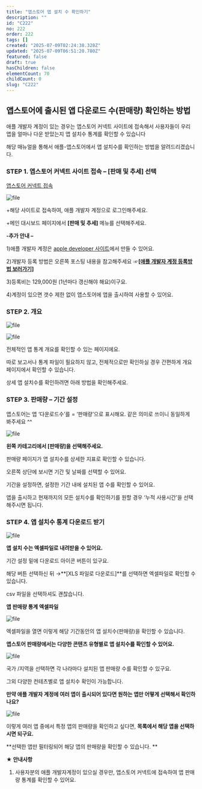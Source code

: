 ```yaml
---
title: "앱스토어 앱 설치 수 확인하기"
description: ""
id: "C222"
no: 222
order: 222
tags: []
created: "2025-07-09T02:24:38.328Z"
updated: "2025-07-09T06:51:20.780Z"
featured: false
draft: true
hasChildren: false
elementCount: 70
childCount: 0
slug: "C222"
---
```


## 앱스토어에 출시된 앱 다운로드 수(판매량) 확인하는 방법



애플 개발자 계정이 있는 경우는 앱스토어 커넥트 사이트에 접속해서 사용자들이 우리 앱을 얼마나 다운 받았는지 앱 설치수 통계를 확인할 수 있습니다

해당 매뉴얼을 통해서 애플-앱스토어에서 앱 설치수를 확인하는 방법을 알려드리겠습니다.



### STEP 1. 앱스토어 커넥트 사이트 접속 – [판매 및 추세] 선택



[앱스토어 커넥트 접속 ](https://appstoreconnect.apple.com)

![file](/images/7c45493316ac2adaaf4e814517c18b4d.jpg)

+해당 사이트로 접속하여, 애플 개발자 계정으로 로그인해주세요.

+메인 대시보드 페이지에서 **[판매 및 추세]** 메뉴를 선택해주세요.



**-추가 안내 –**

1)애플 개발자 계정은 [ apple developer 사이트](https://developer.apple.com/)에서 만들 수 있어요. 

2)개발자 등록 방법은 오른쪽 포스팅 내용을 참고해주세요   ☞[**[애플 개발자 계정 등록방법 보러가기]**](https://box.eureka.codes/C037)

3)등록비는 129,000원 (1년마다 갱신해야 해요)이구요.

4)계정이 있으면 갯수 제한 없이 앱스토어에 앱을 출시하여 사용할 수 있어요.



### STEP 2. 개요



![file](/images/33601f753e2eb0ffbb1b0eb2a02c5943.jpg)

![file](/images/fc2328586d9427b46324aa476c5f8ddf.jpg)

전체적인 앱 통계 개요를 확인할 수 있는 페이지에요.

따로 보고서나 통계 파일이 필요하지 않고, 전체적으로만 확인하실 경우 간편하게 개요 페이지에서 확인할 수 있습니다. 

상세 앱 설치수를 확인하려면 아래 방법을 확인해주세요. 



### STEP 3. 판매량 – 기간 설정



앱스토어는 앱 ‘다운로드수’를 = ‘판매량’으로 표시해요. 같은 의미로 쓰이니 동일하게 봐주세요 ^^ 

![file](/images/98e6b948a09804e88ccafe548791154c.jpg)

**왼쪽 카테고리에서 [판매량]을 선택해주세요.**

판매량 페이지가 앱 설치수를 상세한 지표로 확인할 수 있습니다. 

오른쪽 상단에 보시면 기간 및 날짜를 선택할 수 있어요. 

기간을 설정하면, 설정한 기간 내에 설치된 앱 수를 확인할 수 있어요.

앱을 출시하고 현재까지의 모든 설치수를 확인하기를 원할 경우 ‘누적 사용시간’을 선택해주시면 됩니다.



### STEP 4. 앱 설치수 통계 다운로드 받기



![file](/images/5bff2e79de7f76eaa75cee0c3aadf8ec.jpg)

**앱 설치 수는 엑셀파일로 내려받을 수 있어요.**

기간 설정 밑에 다운로드 아이콘 버튼이 있구요.

해당 버튼 선택하신 뒤 →**[XLS 파일로 다운로드]**를 선택하면 엑셀파일로 확인할 수 있습니다.

csv 파일을 선택하셔도 괜찮습니다. 



**앱 판매량 통계 엑셀파일**

![file](/images/7af8e32d456e2310bc7a1e79f5f264f3.jpg)

엑셀파일을 열면 이렇게 해당 기간동안의 앱 설치수(판매량)을 확인할 수 있습니다.



**앱스토어 판매량에서는 다양한 콘텐츠 유형별로 앱 설치수를 확인할 수 있어요.** 

![file](/images/7a9d6d5fa67057c83bf5a7614bbd4813.jpg)

국가 /지역을 선택하면 각 나라마다 설치된 앱 판매량 수를 확인할 수 있구요.

그외 다양한 컨테츠별로 앱 설치수 확인이 가능합니다.



**만약 애플 개발자 계정에 여러 앱이 출시되어 있다면 원하는 앱만 어떻게 선택해서 확인하나요?**

![file](/images/5638bcb96c2b8ba6135617a9f20f493f.jpg)

이렇게 여러 앱 중에서 특정 앱의 판매량을 확인하고 싶다면, **목록에서 해당 앱을 선택하시면 되구요.**

**선택한 앱만 필터링되어 해당 앱의 판매량을 확인할 수 있습니다. **



**★ 안내사항**

1. 사용자분의 애플 개발자계정이 있으실 경우만, 앱스토어 커넥트에 접속하여 앱 판매량 통계를 확인할 수 있어요.
